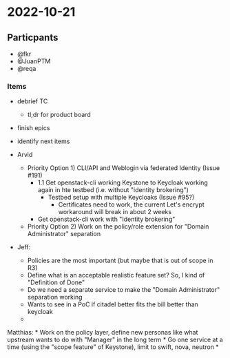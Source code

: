 # 2022-10-21

## Particpants
* @fkr
* @JuanPTM
* @reqa


### Items

* debrief TC
  * tl;dr for product board
* finish epics
* identify next items

* Arvid
    *  Priority Option 1) CLI/API and Weblogin via federated Identity (Issue #191)
        *  1.1 Get openstack-cli working Keystone to Keycloak working again in hte testbed (i.e. without "identity brokering")
            * Testbed setup with multiple Keycloaks (Issue #95?)
                * Certificates need to work, the current Let's encrypt workaround will break in about 2 weeks
        * Get openstack-cli work with "Identity brokering"
    *  Priority Option 2) Work on the policy/role extension for "Domain Administrator" separation
* Jeff:
    * Policies are the most important (but maybe that is out of scope in R3)
    * Define what is an acceptable realistic feature set? So, I kind of "Definition of Done"
    * Do we need a separate service to make the "Domain Administrator" separation working
    * Wants to see in a PoC if citadel better fits the bill better than keycloak
    * 
Matthias:
    * Work on the policy layer, define new personas like what upstream wants to do with "Manager" in the long term
    * Go one service at a time (using the "scope feature" of Keystone), limit to swift, nova, neutron
    * 
